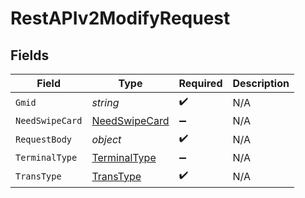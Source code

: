 # RestAPIv2ModifyRequest


## Fields

| Field                                                 | Type                                                  | Required                                              | Description                                           |
| ----------------------------------------------------- | ----------------------------------------------------- | ----------------------------------------------------- | ----------------------------------------------------- |
| `Gmid`                                                | *string*                                              | :heavy_check_mark:                                    | N/A                                                   |
| `NeedSwipeCard`                                       | [NeedSwipeCard](../../Models/Shared/NeedSwipeCard.md) | :heavy_minus_sign:                                    | N/A                                                   |
| `RequestBody`                                         | *object*                                              | :heavy_check_mark:                                    | N/A                                                   |
| `TerminalType`                                        | [TerminalType](../../Models/Shared/TerminalType.md)   | :heavy_minus_sign:                                    | N/A                                                   |
| `TransType`                                           | [TransType](../../Models/Shared/TransType.md)         | :heavy_check_mark:                                    | N/A                                                   |